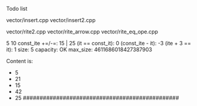 Todo list

vector/insert.cpp
vector/insert2.cpp

vector/rite2.cpp
vector/rite_arrow.cpp
vector/rite_eq_ope.cpp


5
10
const_ite +=/-=: 15 | 25
(it == const_it): 0
(const_ite - it): -3
(ite + 3 == it): 1
size: 5
capacity: OK
max_size: 4611686018427387903

Content is:
- 5
- 21
- 15
- 42
- 25
###############################################